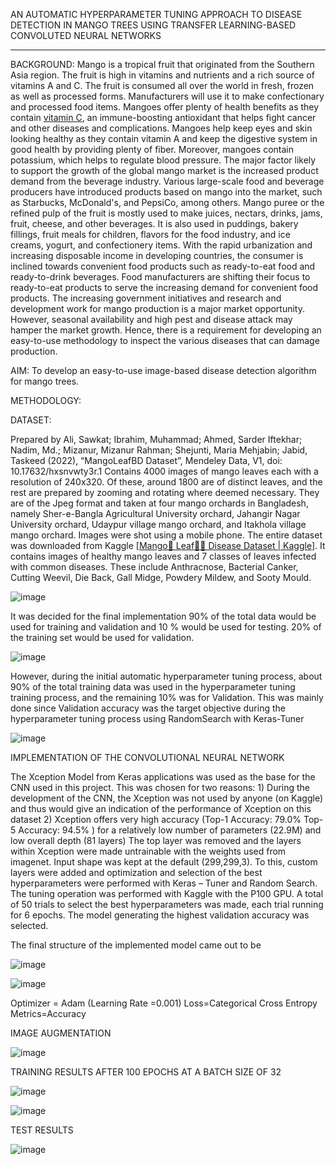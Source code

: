 AN AUTOMATIC HYPERPARAMETER TUNING APPROACH TO DISEASE DETECTION IN MANGO TREES USING TRANSFER LEARNING-BASED CONVOLUTED NEURAL NETWORKS
**************************************************************************************************************************************

BACKGROUND: Mango is a tropical fruit that originated from the Southern Asia region. The fruit is high in vitamins and nutrients and a rich source of vitamins A and C. The fruit is consumed all over the world in fresh, frozen as well as processed forms. Manufacturers will use it to make confectionary and processed food items. Mangoes offer plenty of health benefits as they contain [vitamin C](https://www.databridgemarketresearch.com/reports/global-vitamin-c-market), an immune-boosting antioxidant that helps fight cancer and other diseases and complications. Mangoes help keep eyes and skin looking healthy as they contain vitamin A and keep the digestive system in good health by providing plenty of fiber. Moreover, mangoes contain potassium, which helps to regulate blood pressure.
The major factor likely to support the growth of the global mango market is the increased product demand from the beverage industry. Various large-scale food and beverage producers have introduced products based on mango into the market, such as Starbucks, McDonald's, and PepsiCo, among others. Mango puree or the refined pulp of the fruit is mostly used to make juices, nectars, drinks, jams, fruit, cheese, and other beverages. It is also used in puddings, bakery fillings, fruit meals for children, flavors for the food industry, and ice creams, yogurt, and confectionery items. With the rapid urbanization and increasing disposable income in developing countries, the consumer is inclined towards convenient food products such as ready-to-eat food and ready-to-drink beverages. Food manufacturers are shifting their focus to ready-to-eat products to serve the increasing demand for convenient food products.
The increasing government initiatives and research and development work for mango production is a major market opportunity. However, seasonal availability and high pest and disease attack may hamper the market growth. Hence, there is a requirement for developing an easy-to-use methodology to inspect the various diseases that can damage production.


AIM: To develop an easy-to-use image-based disease detection algorithm for mango trees.


METHODOLOGY:

DATASET:

Prepared by Ali, Sawkat; Ibrahim, Muhammad; Ahmed, Sarder Iftekhar; Nadim, Md.; Mizanur, Mizanur Rahman; Shejunti, Maria Mehjabin; Jabid, Taskeed (2022), “MangoLeafBD Dataset”, Mendeley Data, V1, doi: 10.17632/hxsnvwty3r.1
Contains 4000 images of mango leaves each with a resolution of 240x320. Of these, around 1800 are of distinct leaves, and the rest are prepared by zooming and rotating where deemed necessary. They are of the Jpeg format and taken at four mango orchards in Bangladesh, namely Sher-e-Bangla Agricultural University orchard, Jahangir Nagar University orchard, Udaypur village mango orchard, and Itakhola village mango orchard. Images were shot using a mobile phone. The entire dataset was downloaded from Kaggle [[Mango🥭 Leaf🍃🍂 Disease Dataset | Kaggle](https://www.kaggle.com/datasets/aryashah2k/mango-leaf-disease-dataset)].
It contains images of healthy mango leaves and 7 classes of leaves infected with common diseases. These include Anthracnose, Bacterial Canker, Cutting Weevil,  Die Back, Gall Midge, Powdery Mildew, and Sooty Mould.

![image](https://github.com/riktiger/Sweet-Mangos/assets/57993082/630a35dd-0d89-4abf-afea-0100784b7b0e)

It was decided for the final implementation 90% of the total data would be used for training and validation and 10 % would be used for testing. 20% of the training set would be used for validation.

![image](https://github.com/riktiger/Sweet-Mangos/assets/57993082/e075049b-823c-43c1-8fd2-66fa02ff461e)

However, during the initial automatic hyperparameter tuning process, about 90% of the total training data was used in the hyperparameter tuning training process, and the remaining 10% was for Validation. This was mainly done since Validation accuracy was the target objective during the hyperparameter tuning process using RandomSearch with Keras-Tuner

![image](https://github.com/riktiger/Sweet-Mangos/assets/57993082/2c833928-bc77-44fb-9ad9-62d382822ded)


IMPLEMENTATION OF THE CONVOLUTIONAL NEURAL NETWORK

The Xception Model from Keras applications was used as the base for the CNN used in this project. This was chosen for two reasons: 1) During the development of the CNN, the Xception was not used by anyone (on Kaggle) and thus would give an indication of the performance of Xception on this dataset 2) Xception offers very high accuracy (Top-1 Accuracy: 79.0%   Top-5 Accuracy: 94.5% ) for a relatively low number of parameters (22.9M) and low overall depth (81 layers)
The top layer was removed and the layers within Xception were made untrainable with the weights used from imagenet. Input shape was kept at the default (299,299,3). To this, custom layers were added and optimization and selection of the best hyperparameters were performed with Keras – Tuner and Random Search.
The tuning operation was performed with Kaggle with the P100 GPU. A total of 50 trials to select the best hyperparameters was made, each trial running for 6 epochs. The model generating the highest validation accuracy was selected.

The final structure of the implemented model came out to be

![image](https://github.com/riktiger/Sweet-Mangos/assets/57993082/904dc539-24ec-4767-a97d-c0843c9f3cee)

![image](https://github.com/riktiger/Sweet-Mangos/assets/57993082/9f6097e6-199e-4e89-b156-573c322d132e)

Optimizer = Adam (Learning Rate =0.001)    Loss=Categorical Cross Entropy      Metrics=Accuracy


IMAGE AUGMENTATION

![image](https://github.com/riktiger/Sweet-Mangos/assets/57993082/65f9c0bd-4b52-4f40-abc5-d1279de13a91)


TRAINING RESULTS AFTER 100 EPOCHS AT A BATCH SIZE OF 32

![image](https://github.com/riktiger/Sweet-Mangos/assets/57993082/6555c496-06f9-497b-a581-daaa12b17498)

![image](https://github.com/riktiger/Sweet-Mangos/assets/57993082/4364d08f-0153-4187-b9de-b8eebd371810)


TEST RESULTS

![image](https://github.com/riktiger/Sweet-Mangos/assets/57993082/099abbc4-ef3b-4917-9e60-175dcaa48223)




